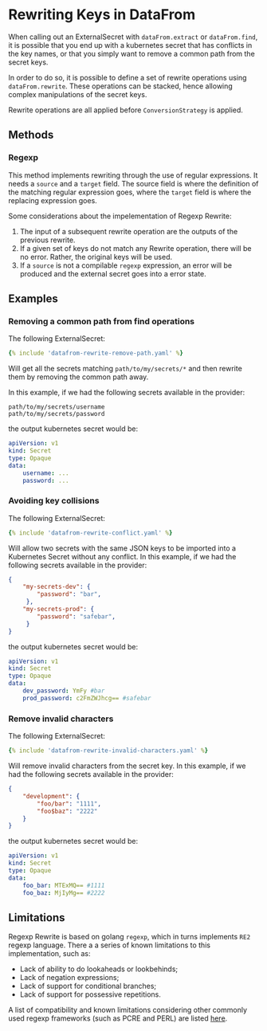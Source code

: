 # Rewriting Keys in DataFrom

When calling out an ExternalSecret with `dataFrom.extract` or `dataFrom.find`, it is possible that you end up with a kubernetes secret that has conflicts in the key names, or that you simply want to remove a common path from the secret keys.

In order to do so, it is possible to define a set of rewrite operations using `dataFrom.rewrite`. These operations can be stacked, hence allowing complex manipulations of the secret keys.

Rewrite operations are all applied before `ConversionStrategy` is applied.

## Methods

### Regexp
This method implements rewriting through the use of regular expressions. It needs a `source` and a `target` field. The source field is where the definition of the matching regular expression goes, where the `target` field is where the replacing expression goes.

Some considerations about the impelementation of Regexp Rewrite:

1. The input of a subsequent rewrite operation are the outputs of the previous rewrite.
2. If a given set of keys do not match any Rewrite operation, there will be no error. Rather, the original keys will be used.
3. If a `source` is not a compilable `regexp` expression, an error will be produced and the external secret goes into a error state.

## Examples
### Removing a common path from find operations
The following ExternalSecret:
```yaml
{% include 'datafrom-rewrite-remove-path.yaml' %}
```
Will get all the secrets matching `path/to/my/secrets/*` and then rewrite them by removing the common path away.

In this example, if we had the following secrets available in the provider:
```
path/to/my/secrets/username
path/to/my/secrets/password
```
the output kubernetes secret would be:
```yaml
apiVersion: v1
kind: Secret
type: Opaque
data:
    username: ...
    password: ...
```
### Avoiding key collisions
The following ExternalSecret:
```yaml
{% include 'datafrom-rewrite-conflict.yaml' %}

```
Will allow two secrets with the same JSON keys to be imported into a Kubernetes Secret without any conflict.
In this example, if we had the following secrets available in the provider:
```json
{
    "my-secrets-dev": {
        "password": "bar",
     },
    "my-secrets-prod": {
        "password": "safebar",
     }
}
```
the output kubernetes secret would be:
```yaml
apiVersion: v1
kind: Secret
type: Opaque
data:
    dev_password: YmFy #bar
    prod_password: c2FmZWJhcg== #safebar
```

### Remove invalid characters
The following ExternalSecret:
```yaml
{% include 'datafrom-rewrite-invalid-characters.yaml' %}

```
Will remove invalid characters from the secret key.
In this example, if we had the following secrets available in the provider:
```json
{
    "development": {
        "foo/bar": "1111",
        "foo$baz": "2222"
    }
}
```
the output kubernetes secret would be:
```yaml
apiVersion: v1
kind: Secret
type: Opaque
data:
    foo_bar: MTExMQ== #1111
    foo_baz: MjIyMg== #2222
```

## Limitations

Regexp Rewrite is based on golang `regexp`, which in turns implements `RE2` regexp language. There a a series of known limitations to this implementation, such as:

* Lack of ability to do lookaheads or lookbehinds;
* Lack of negation expressions;
* Lack of support for conditional branches;
* Lack of support for possessive repetitions.

A list of compatibility and known limitations considering other commonly used regexp frameworks (such as PCRE and PERL) are listed [here](https://github.com/google/re2/wiki/Syntax).
